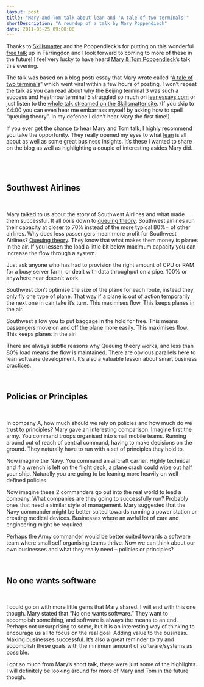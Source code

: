 ```yaml
---
layout: post
title: "Mary and Tom talk about lean and 'A tale of two terminals'"
shortDescription: "A roundup of a talk by Mary Poppendieck"
date: 2011-05-25 09:00:00
---
```

Thanks to [Skillsmatter](http://skillsmatter.com/) and the Poppendieck’s for putting on this wonderful [free talk](http://skillsmatter.com/podcast/agile-scrum/a-tale-of-two-terminals-mary-poppendieck/) up in Farringdon and I look forward to coming to more of these in the future! I feel very lucky to have heard [Mary &amp; Tom Poppendieck](http://www.poppendieck.com/)’s talk this evening.

The talk was based on a blog post/ essay that Mary wrote called “[A tale of two terminals](http://www.leanessays.com/2011/01/tale-of-two-terminals.html)” which went viral within a few hours of posting. I won’t repeat the talk as you can read about why the Beijing terminal 3 was such a success and Heathrow terminal 5 struggled so much on [leanessays.com](http://www.leanessays.com/2011/01/tale-of-two-terminals.html) or just listen to the [whole talk streamed on the Skillsmatter site](http://skillsmatter.com/podcast/agile-scrum/a-tale-of-two-terminals-mary-poppendieck). (If you skip to 44:00 you can even hear me embarrass myself by asking how to spell “queuing theory”. In my defence I didn’t hear Mary the first time!)

If you ever get the chance to hear Mary and Tom talk, I highly recommend you take the opportunity. They really opened my eyes to what [lean](http://en.wikipedia.org/wiki/Lean_software_development) is all about as well as some great business insights. It’s these I wanted to share on the blog as well as highlighting a couple of interesting asides Mary did.

## &nbsp;

## Southwest Airlines

&nbsp;

Mary talked to us about the story of Southwest Airlines and what made them successful. It all boils down to [queuing theory](http://en.wikipedia.org/wiki/Queueing_theory). Southwest airlines run their capacity at closer to 70% instead of the more typical 80%+ of other airlines. Why does less passengers mean more profit for Southwest Airlines? [Queuing theory](http://en.wikipedia.org/wiki/Queueing_theory). They know that what makes them money is planes in the air. If you lessen the load a little bit below maximum capacity you can increase the flow through a system.

Just ask anyone who has had to provision the right amount of CPU or RAM for a busy server farm, or dealt with data throughput on a pipe. 100% or anywhere near doesn’t work.

Southwest don’t optimise the size of the plane for each route, instead they only fly one type of plane. That way if a plane is out of action temporarily the next one in can take it’s turn. This maximises flow. This keeps planes in the air.

Southwest allow you to put baggage in the hold for free. This means passengers move on and off the plane more easily. This maximises flow. This keeps planes in the air!

There are always subtle reasons why Queuing theory works, and less than 80% load means the flow is maintained. There are obvious parallels here to lean software development. It’s also a valuable lesson about smart business practices.

&nbsp;

## Policies or Principles

&nbsp;

In company A, how much should we rely on policies and how much do we trust to principles? Mary gave an interesting comparison. Imagine first the army. You command troops organised into small mobile teams. Running around out of reach of central command, having to make decisions on the ground. They naturally have to run with a set of principles they hold to. 

Now imagine the Navy. You command an aircraft carrier. Highly technical and if a wrench is left on the flight deck, a plane crash could wipe out half your ship. Naturally you are going to be leaning more heavily on well defined policies.

Now imagine these 2 commanders go out into the real world to lead a company. What companies are they going to successfully run? Probably ones that need a similar style of management. Mary suggested that the Navy commander might be better suited towards running a power station or creating medical devices. Businesses where an awful lot of care and engineering might be required.

Perhaps the Army commander would be better suited towards a software team where small self organising teams thrive. Now we can think about our own businesses and what they really need – policies or principles?

&nbsp;

## No one wants software

&nbsp;

I could go on with more little gems that Mary shared. I will end with this one though. Mary stated that “No one wants software.” They want to accomplish something, and software is always the means to an end. Perhaps not unsurprising to some, but it is an interesting way of thinking to encourage us all to focus on the real goal: Adding value to the business. Making businesses successful. It’s also a great reminder to try and accomplish these goals with the minimum amount of software/systems as possible.

I got so much from Mary’s short talk, these were just some of the highlights. I will definitely be looking around for more of Mary and Tom in the future though.